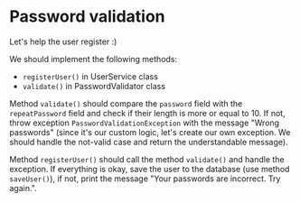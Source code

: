 # Password validation

Let's help the user register :)

We should implement the following methods:

- `registerUser()` in UserService class
- `validate()` in PasswordValidator class

Method `validate()` should compare the `password` field with the `repeatPassword` field and check if their length is more or equal to 10. If not, throw exception `PasswordValidationException` with the message "Wrong passwords" (since it's our custom logic, let's create our own exception. We should handle the not-valid case and return the understandable message).

Method `registerUser()` should call the method `validate()` and handle the exception.
If everything is okay, save the user to the database (use method `saveUser()`),
if not, print the message "Your passwords are incorrect. Try again.".
